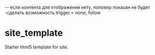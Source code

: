 -- если контента для отображения нету, поповер показан не будет
-сделать возможность trigger = none, follow


# site_template
Starter html5 template for site.
